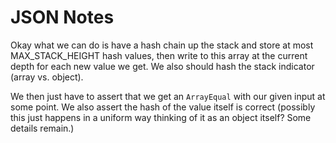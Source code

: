# JSON Notes

Okay what we can do is have a hash chain up the stack and store at most MAX_STACK_HEIGHT hash values, then write to this array at the current depth for each new value we get. We also should hash the stack indicator (array vs. object).

We then just have to assert that we get an `ArrayEqual` with our given input at some point. We also assert the hash of the value itself is correct (possibly this just happens in a uniform way thinking of it as an object itself? Some details remain.)
